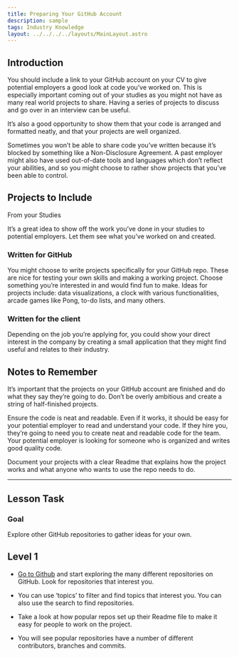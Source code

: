 ```yaml
---
title: Preparing Your GitHub Account
description: sample
tags: Industry Knowledge
layout: ../../../../layouts/MainLayout.astro
---
```


## Introduction

You should include a link to your GitHub account on your CV to give potential employers a good look at code you’ve worked on. This is especially important coming out of your studies as you might not have as many real world projects to share. Having a series of projects to discuss and go over in an interview can be useful.

It’s also a good opportunity to show them that your code is arranged and formatted neatly, and that your projects are well organized.

Sometimes you won’t be able to share code you’ve written because it’s blocked by something like a Non-Disclosure Agreement. A past employer might also have used out-of-date tools and languages which don’t reflect your abilities, and so you might choose to rather show projects that you’ve been able to control.

## Projects to Include

From your Studies

It’s a great idea to show off the work you’ve done in your studies to potential employers. Let them see what you’ve worked on and created.

### Written for GitHub

You might choose to write projects specifically for your GitHub repo. These are nice for testing your own skills and making a working project. Choose something you’re interested in and would find fun to make. Ideas for projects include: data visualizations, a clock with various functionalities, arcade games like Pong, to-do lists, and many others.

### Written for the client

Depending on the job you’re applying for, you could show your direct interest in the company by creating a small application that they might find useful and relates to their industry.

## Notes to Remember

It’s important that the projects on your GitHub account are finished and do what they say they’re going to do. Don’t be overly ambitious and create a string of half-finished projects.

Ensure the code is neat and readable. Even if it works, it should be easy for your potential employer to read and understand your code. If they hire you, they’re going to need you to create neat and readable code for the team. Your potential employer is looking for someone who is organized and writes good quality code.

Document your projects with a clear Readme that explains how the project works and what anyone who wants to use the repo needs to do.

<hr>

## Lesson Task

### Goal

Explore other GitHub repositories to gather ideas for your own.

## Level 1

- [Go to Github](https://github.com/explore) and start exploring the many different repositories on GitHub. Look for repositories that interest you.

- You can use ‘topics’ to filter and find topics that interest you. You can also use the search to find repositories.

- Take a look at how popular repos set up their Readme file to make it easy for people to work on the project.

- You will see popular repositories have a number of different contributors, branches and commits.
